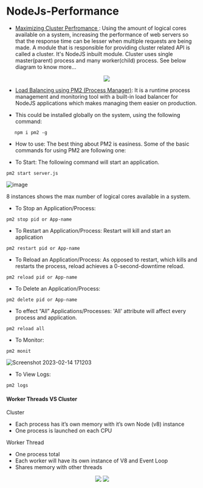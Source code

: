 # NodeJs-Performance

* [Maximizing Cluster Perfromance ](https://github.com/Syed007Hassan/NodeJs-Performance/tree/69dabf9ae8c2f96e53baee4f383aff521882e357):
  Using the amount of logical cores available on a system, increasing the performance of web servers so that the response time can be lesser when multiple requests are being made. A module that is responsible for providing cluster related API is called a cluster. It's NodeJS inbuilt module. Cluster uses single master(parent) process and many worker(child) process. See below diagram to know more…
  <p align="center">
  <img src="https://www.sysleaf.com/static/133a45ee56a5f63eb9f85182af914996/a6906/nodejs-cluster-arch.png">
</p>

* [Load Balancing using PM2 (Process Manager)](https://pm2.keymetrics.io/docs/usage/quick-start/): It is a runtime process management and monitoring tool with a built-in load balancer for NodeJS applications which makes managing them easier on production. 
- This could be installed globally on the system, using the following command:

```
   npm i pm2 -g
```

- How to use:
The best thing about PM2 is easiness. Some of the basic commands for using PM2 are following one:

- To Start:
The following command will start an application. 
```
pm2 start server.js
```
![image](https://user-images.githubusercontent.com/104893311/218752419-cb5a06ab-300b-4eb6-8483-c20a507a1c66.png)

8 instances shows the max number of logical cores available in a system.

- To Stop an Application/Process:
```
pm2 stop pid or App-name
```

- To Restart an Application/Process:
Restart will kill and start an application
```
pm2 restart pid or App-name
```

- To Reload an Application/Process:
As opposed to restart, which kills and restarts the process, reload achieves a 0-second-downtime reload.
```
pm2 reload pid or App-name
```

- To Delete an Application/Process:
```
pm2 delete pid or App-name
```

- To effect “All” Applications/Processes:
'All' attribute will affect every process and application.
```
pm2 reload all
```

- To Monitor:
```
pm2 monit
```

   ![Screenshot 2023-02-14 171203](https://user-images.githubusercontent.com/104893311/218751697-c5730607-8f75-4a04-bf5d-397777b13224.png)


- To View Logs:
```
pm2 logs
```
#### Worker Threads VS Cluster
  
Cluster
- Each process has it’s own memory with it’s own Node (v8) instance
- One process is launched on each CPU

Worker Thread
- One process total
- Each worker will have its own instance of V8 and Event Loop
- Shares memory with other threads

 <p align="center">
 <img src="https://user-images.githubusercontent.com/104893311/218793390-ee614551-49e5-4779-9958-213d7c36e52a.png">
 
 <img src="https://user-images.githubusercontent.com/104893311/218793994-9415f1c3-51d8-4b07-8f2c-1719fe25802a.png">
</p>

